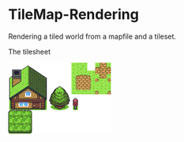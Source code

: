 # TileMap-Rendering
Rendering a tiled world from a mapfile and a tileset. 

The tilesheet

![tileset](tilemap.png)
